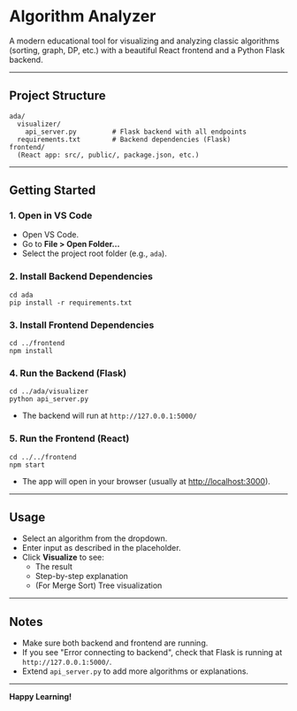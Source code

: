 # Algorithm Analyzer

A modern educational tool for visualizing and analyzing classic algorithms (sorting, graph, DP, etc.) with a beautiful React frontend and a Python Flask backend.

---

## Project Structure

```
ada/
  visualizer/
    api_server.py         # Flask backend with all endpoints
  requirements.txt        # Backend dependencies (Flask)
frontend/
  (React app: src/, public/, package.json, etc.)
```

---

## Getting Started

### 1. Open in VS Code
- Open VS Code.
- Go to **File > Open Folder...**
- Select the project root folder (e.g., `ada`).

### 2. Install Backend Dependencies
```
cd ada
pip install -r requirements.txt
```

### 3. Install Frontend Dependencies
```
cd ../frontend
npm install
```

### 4. Run the Backend (Flask)
```
cd ../ada/visualizer
python api_server.py
```
- The backend will run at `http://127.0.0.1:5000/`

### 5. Run the Frontend (React)
```
cd ../../frontend
npm start
```
- The app will open in your browser (usually at [http://localhost:3000](http://localhost:3000)).

---

## Usage
- Select an algorithm from the dropdown.
- Enter input as described in the placeholder.
- Click **Visualize** to see:
  - The result
  - Step-by-step explanation
  - (For Merge Sort) Tree visualization

---

## Notes
- Make sure both backend and frontend are running.
- If you see "Error connecting to backend", check that Flask is running at `http://127.0.0.1:5000/`.
- Extend `api_server.py` to add more algorithms or explanations.

---

**Happy Learning!** 